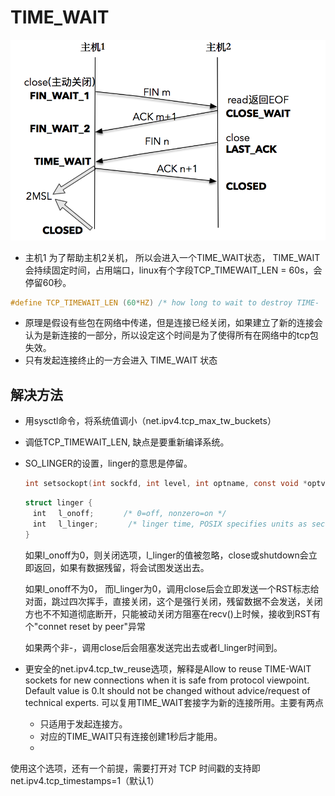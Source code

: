 # TIME_WAIT
![](4.1.4.1.png)
+ 主机1 为了帮助主机2关机， 所以会进入一个TIME_WAIT状态， TIME_WAIT会持续固定时间，占用端口，linux有个字段TCP_TIMEWAIT_LEN = 60s，会停留60秒。
```c
#define TCP_TIMEWAIT_LEN (60*HZ) /* how long to wait to destroy TIME-        WAIT state, about 60 seconds	*/
```

+ 原理是假设有些包在网络中传递，但是连接已经关闭，如果建立了新的连接会认为是新连接的一部分，所以设定这个时间是为了使得所有在网络中的tcp包失效。
+ 只有发起连接终止的一方会进入 TIME_WAIT 状态

## 解决方法
+ 用sysctl命令，将系统值调小（net.ipv4.tcp_max_tw_buckets）
+ 调低TCP_TIMEWAIT_LEN, 缺点是要重新编译系统。
+ SO_LINGER的设置，linger的意思是停留。
    ``` c
    int setsockopt(int sockfd, int level, int optname, const void *optval,socklen_t optlen);
    ```
    ```c
    struct linger {
    　int　 l_onoff;　　　　/* 0=off, nonzero=on */
    　int　 l_linger;　　　　/* linger time, POSIX specifies units as seconds */
    }
    ```
    如果l_onoff为0，则关闭选项，l_linger的值被忽略，close或shutdown会立即返回，如果有数据残留，将会试图发送出去。

    如果l_onoff不为0， 而l_linger为0，调用close后会立即发送一个RST标志给对面，跳过四次挥手，直接关闭，这个是强行关闭，残留数据不会发送，关闭方也不不知道彻底断开，只能被动关闭方阻塞在recv()上时候，接收到RST有个"connet reset by peer"异常

    如果两个非-，调用close后会阻塞发送完出去或者l_linger时间到。
+ 更安全的net.ipv4.tcp_tw_reuse选项，解释是Allow to reuse TIME-WAIT sockets for new connections when it is safe from protocol viewpoint. Default value is 0.It should not be changed without advice/request of technical experts.
可以复用TIME_WAIT套接字为新的连接所用。主要有两点
   - 只适用于发起连接方。
   - 对应的TIME_WAIT只有连接创建1秒后才能用。
   - 
使用这个选项，还有一个前提，需要打开对 TCP 时间戳的支持即net.ipv4.tcp_timestamps=1（默认1）